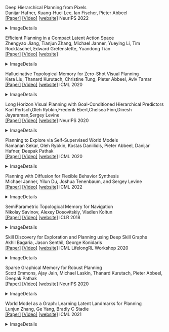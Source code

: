 Deep Hierarchical Planning from Pixels <br />
Danijar Hafner, Kuang-Huei Lee, Ian Fischer, Pieter Abbeel<br />
[[Paper]](https://arxiv.org/abs/2206.04114)  [[Video]](https://danijar.com/project/director/) [[website]](https://www.youtube.com/watch?v=xDUAOyXiRKQ) NeurIPS 2022<br />
<details>
<summary>ImageDetails</summary>
<img src='https://github.com/adityabantwal/BasicML/blob/main/PaperImages/DeepHierarchicalPlanningfromPixels/DeepHierarchicalPlanningfromPixels-F01.png' width=50%><br />
<img src='https://github.com/adityabantwal/BasicML/blob/main/PaperImages/DeepHierarchicalPlanningfromPixels/DeepHierarchicalPlanningfromPixels-F02.png' width=50%><br />
</details>

Efficient Planning in a Compact Latent Action Space <br />
Zhengyao Jiang, Tianjun Zhang, Michael Janner, Yueying Li, Tim Rocktäschel, Edward Grefenstette, Yuandong Tian<br />
[[Paper]](https://arxiv.org/abs/2208.10291)  [[Video]](https://sites.google.com/view/latentplan) [[website]]() <br />
<details>
<summary>ImageDetails</summary>
<img src='https://github.com/adityabantwal/BasicML/blob/main/PaperImages/EfficientPlanninginaCompactLatentActionSpace/EfficientPlanninginaCompactLatentActionSpace-F01.png' width=50%><br />
<img src='https://github.com/adityabantwal/BasicML/blob/main/PaperImages/EfficientPlanninginaCompactLatentActionSpace/EfficientPlanninginaCompactLatentActionSpace-F02.png' width=50%><br />
</details>

Hallucinative Topological Memory for Zero-Shot Visual Planning <br />
Kara Liu, Thanard Kurutach, Christine Tung, Pieter Abbeel, Aviv Tamar<br />
[[Paper]](https://arxiv.org/abs/2002.12336)  [[Video]](https://github.com/thanard/hallucinative-topological-memory) [[website]](https://www.youtube.com/watch?v=SQS7XjcrXtI) ICML 2020<br />
<details>
<summary>ImageDetails</summary>
<img src='https://github.com/adityabantwal/BasicML/blob/main/PaperImages/HallucinativeTopologicalMemoryforZero-ShotVisualPlanning/HallucinativeTopologicalMemoryforZero-ShotVisualPlanning-F01.png' width=50%><br />
<img src='https://github.com/adityabantwal/BasicML/blob/main/PaperImages/HallucinativeTopologicalMemoryforZero-ShotVisualPlanning/HallucinativeTopologicalMemoryforZero-ShotVisualPlanning-F02.png' width=50%><br />
</details>

Long Horizon Visual Planning with Goal-Conditioned Hierarchical Predictors <br />
Karl Pertsch,Oleh Rybkin,Frederik Ebert,Chelsea Finn,Dinesh Jayaraman,Sergey Levine<br />
[[Paper]](https://arxiv.org/abs/2006.13205)  [[Video]](https://orybkin.github.io/video-gcp/) [[website]](https://www.youtube.com/watch?v=bbIQepxyaVw) NeurIPS 2020<br />
<details>
<summary>ImageDetails</summary>
<img src='https://github.com/adityabantwal/BasicML/blob/main/PaperImages/LongHorizonVisualPlanningwithGoal-ConditionedHierarchicalPredictors/LongHorizonVisualPlanningwithGoal-ConditionedHierarchicalPredictors-F01.png' width=50%><br />
<img src='https://github.com/adityabantwal/BasicML/blob/main/PaperImages/LongHorizonVisualPlanningwithGoal-ConditionedHierarchicalPredictors/LongHorizonVisualPlanningwithGoal-ConditionedHierarchicalPredictors-F02.png' width=50%><br />
</details>

Planning to Explore via Self-Supervised World Models <br />
Ramanan Sekar, Oleh Rybkin, Kostas Daniilidis, Pieter Abbeel, Danijar Hafner, Deepak Pathak<br />
[[Paper]](https://arxiv.org/abs/2005.05960)  [[Video]](https://ramanans1.github.io/plan2explore/) [[website]](https://www.youtube.com/watch?v=gan79mAVfq8) ICML 2020<br />
<details>
<summary>ImageDetails</summary>
<img src='https://github.com/adityabantwal/BasicML/blob/main/PaperImages/PlanningtoExploreviaSelfSupervisedWorldModels/PlanningtoExploreviaSelf-SupervisedWorldModels-F01.png' width=50%><br />
<img src='https://github.com/adityabantwal/BasicML/blob/main/PaperImages/PlanningtoExploreviaSelfSupervisedWorldModels/PlanningtoExploreviaSelf-SupervisedWorldModels-F02.png' width=50%><br />
</details>

Planning with Diffusion for Flexible Behavior Synthesis <br />
Michael Janner, Yilun Du, Joshua Tenenbaum, and Sergey Levine<br />
[[Paper]](https://arxiv.org/abs/2205.09991)  [[Video]](https://diffusion-planning.github.io/) [[website]](https://drive.google.com/file/d/1JxCJcRfDSt1brpUJkgEGL3Li3-loxGug/view) ICML 2022<br />
<details>
<summary>ImageDetails</summary>
<img src='https://github.com/adityabantwal/BasicML/blob/main/PaperImages/PlanningwithDiffusionforFlexibleBehaviorSynthesis/PlanningwithDiffusionforFlexibleBehaviorSynthesis-F01.png' width=50%><br />
<img src='https://github.com/adityabantwal/BasicML/blob/main/PaperImages/PlanningwithDiffusionforFlexibleBehaviorSynthesis/PlanningwithDiffusionforFlexibleBehaviorSynthesis-F02.png' width=50%><br />
</details>

 SemiParametric Topological Memory for Navigation <br />
Nikolay Savinov, Alexey Dosovitskiy, Vladlen Koltun<br />
[[Paper]](https://arxiv.org/abs/1803.00653)  [[Video]](https://github.com/nsavinov/SPTM) [[website]](https://www.youtube.com/watch?v=PyQe7nsedkY) ICLR 2018<br />
<details>
<summary>ImageDetails</summary>
<img src='https://github.com/adityabantwal/BasicML/blob/main/PaperImages/SemiParametricTopologicalMemoryforNavigation/SemiParametricTopologicalMemoryforNavigation-F01.png' width=50%><br />
<img src='https://github.com/adityabantwal/BasicML/blob/main/PaperImages/SemiParametricTopologicalMemoryforNavigation/SemiParametricTopologicalMemoryforNavigation-F02.png' width=50%><br />
</details>

Skill Discovery for Exploration and Planning using Deep Skill Graphs <br />
Akhil Bagaria, Jason Senthil, George Konidaris <br />
[[Paper]](https://openreview.net/forum?id=-mvAo5hWNp)  [[Video]](https://sites.google.com/brown.edu/dsg/) [[website]](https://www.youtube.com/watch?v=KLjonDBiKx0) ICML LifelongRL Workshop 2020<br />
<details>
<summary>ImageDetails</summary>
<img src='https://github.com/adityabantwal/BasicML/blob/main/PaperImages/SkillDiscoveryforExplorationandPlanningusingDeepSkillGraphs/SkillDiscoveryforExplorationandPlanningusingDeepSkillGraphs-F01.png' width=50%><br />
<img src='https://github.com/adityabantwal/BasicML/blob/main/PaperImages/SkillDiscoveryforExplorationandPlanningusingDeepSkillGraphs/SkillDiscoveryforExplorationandPlanningusingDeepSkillGraphs-F02.png' width=50%><br />
</details>

Sparse Graphical Memory for Robust Planning <br />
Scott Emmons, Ajay Jain, Michael Laskin, Thanard Kurutach, Pieter Abbeel, Deepak Pathak<br />
[[Paper]](https://arxiv.org/abs/2003.06417)  [[Video]](https://mishalaskin.github.io/sgm/) [[website]](https://www.youtube.com/watch?v=n3F3i7F3Lcg)  NeurIPS 2020<br />
<details>
<summary>ImageDetails</summary>
<img src='https://github.com/adityabantwal/BasicML/blob/main/PaperImages/SparseGraphicalMemoryforRobustPlanning/SparseGraphicalMemoryforRobustPlanning-F01.png' width=50%><br />
<img src='https://github.com/adityabantwal/BasicML/blob/main/PaperImages/SparseGraphicalMemoryforRobustPlanning/SparseGraphicalMemoryforRobustPlanning-F02.png' width=50%><br />
</details>

World Model as a Graph: Learning Latent Landmarks for Planning <br />
Lunjun Zhang, Ge Yang, Bradly C Stadie<br />
[[Paper]](https://arxiv.org/abs/2011.12491)  [[Video]](https://sites.google.com/view/latent-landmarks/) [[website]](https://crossminds.ai/video/world-model-as-a-graph-learning-latent-landmarks-for-planning-606ff243f43a7f2f827c1add/) ICML 2021<br />
<details>
<summary>ImageDetails</summary>
<img src='https://github.com/adityabantwal/BasicML/blob/main/PaperImages/WorldModelasaGraphLearningLatentLandmarksforPlanning/WorldModelasaGraphLearningLatentLandmarksforPlanning-F01.png' width=50%><br />
<img src='https://github.com/adityabantwal/BasicML/blob/main/PaperImages/WorldModelasaGraphLearningLatentLandmarksforPlanning/WorldModelasaGraphLearningLatentLandmarksforPlanning-F02.png' width=50%><br />
</details>

